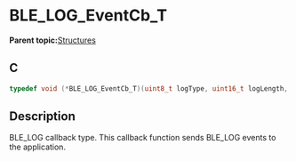 # BLE\_LOG\_EventCb\_T

**Parent topic:**[Structures](GUID-E472573D-B1A5-4AF4-8F96-6B04F71731C4.md)

## C

```c
typedef void (*BLE_LOG_EventCb_T)(uint8_t logType, uint16_t logLength, uint8_t *p_logPayload);
```

## Description

BLE\_LOG callback type. This callback function sends BLE\_LOG events to the application.

